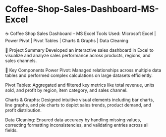 # Coffee-Shop-Sales-Dashboard-MS-Excel


 ☕ Coffee Shop Sales Dashboard – MS Excel
Tools Used: Microsoft Excel | Power Pivot | Pivot Tables | Charts & Graphs | Data Cleaning

📌 Project Summary
Developed an interactive sales dashboard in Excel to visualize and analyze sales performance across products, regions, and sales channels.

🔧 Key Components
Power Pivot:
Managed relationships across multiple data tables and performed complex calculations on large datasets efficiently.

Pivot Tables:
Aggregated and filtered key metrics like total revenue, units sold, and profit by region, item category, and sales channel.

Charts & Graphs:
Designed intuitive visual elements including bar charts, line graphs, and pie charts to depict sales trends, product demand, and profit distribution.

Data Cleaning:
Ensured data accuracy by handling missing values, correcting formatting inconsistencies, and validating entries across all fields.

